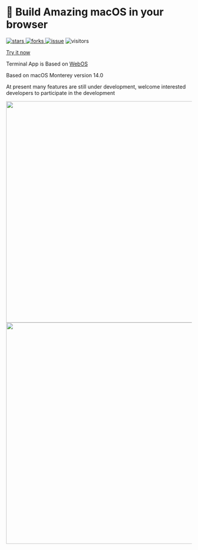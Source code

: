 <!--
 * @Author: tackchen
 * @Date: 2022-10-03 15:30:44
 * @Description: Coding something
-->
#  Build Amazing macOS in your browser

<p align="left">
    <a href="https://www.github.com/theajack/mac/stargazers" target="_black">
        <img src="https://img.shields.io/github/stars/theajack/mac?logo=github" alt="stars" />
    </a>
    <a href="https://www.github.com/theajack/mac/network/members" target="_black">
        <img src="https://img.shields.io/github/forks/theajack/mac?logo=github" alt="forks" />
    </a>
    <a href="https://github.com/theajack/mac/issues"><img src="https://img.shields.io/github/issues-closed/theajack/mac.svg" alt="issue"></a>
    <img src="https://shiyix.cn/api2/util/badge/stat?c=Visitors-Mac" alt="visitors">
</p>

[Try it now](https://theajack.github.io/mac)

Terminal App is Based on [WebOS](https://github.com/theajack/webos)

Based on macOS Monterey version 14.0

At present many features are still under development, welcome interested developers to participate in the development

<img src='https://shiyix.cn/images/macos.jpg' width='600px'/>

<img src='https://shiyix.cn/images/design.png' width='600px'/>
